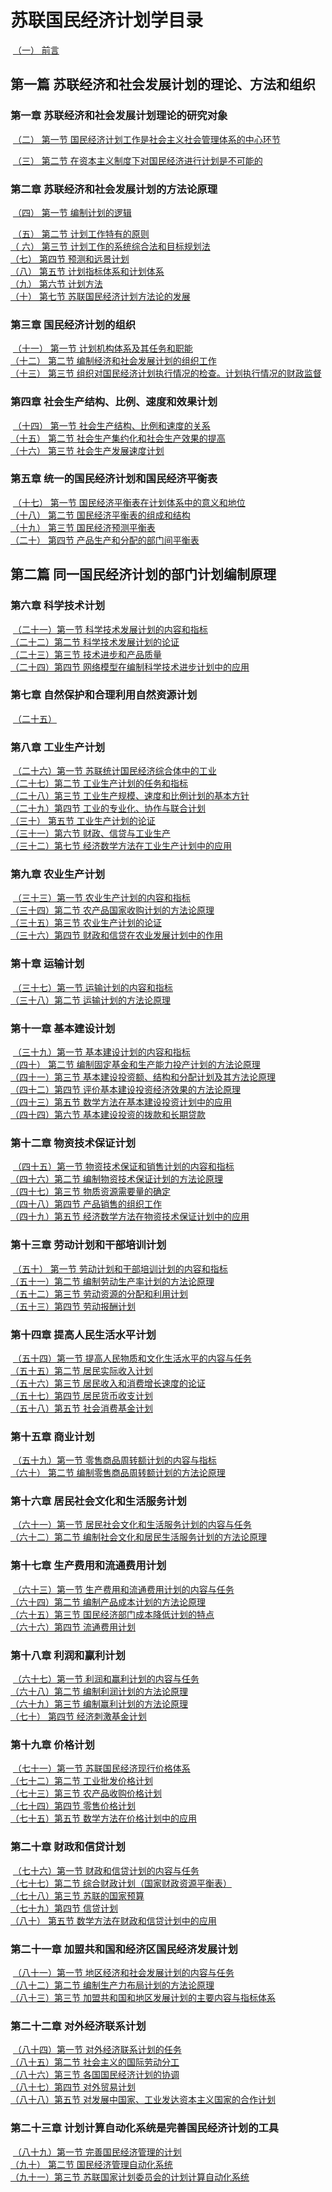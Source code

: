 # 苏联国民经济计划学目录

​		[（一）     前言](苏联国民经济计划学02.md)

## 第一篇  苏联经济和社会发展计划的理论、方法和组织

### 			第一章  苏联经济和社会发展计划理论的研究对象

​		[（二）      第一节    国民经济计划工作是社会主义社会管理体系的中心环节](苏联国民经济计划学02.md)

​		[（三）      第二节    在资本主义制度下对国民经济进行计划是不可能的](苏联国民经济计划学02.md)

### 			第二章  苏联经济和社会发展计划的方法论原理

​		[（四）      第一节    编制计划的逻辑](苏联国民经济计划学02.md)

​		[（五）      第二节    计划工作特有的原则](苏联国民经济计划学02.md)
​	
​	[（	六）      第三节    计划工作的系统综合法和目标规划法](苏联国民经济计划学02.md)
​	
​		[（七）      第四节    预测和远景计划](苏联国民经济计划学02.md)
​	
​		[（八）      第五节    计划指标体系和计划体系](苏联国民经济计划学02.md)
​	
​		[（九）      第六节    计划方法](苏联国民经济计划学02.md)
​	
​		[（十）      第七节    苏联国民经济计划方法论的发展](苏联国民经济计划学02.md)

### 			第三章  国民经济计划的组织

​		[（十一）    第一节    计划机构体系及其任务和职能](苏联国民经济计划学02.md)
​	
​		[（十二）    第二节    编制经济和社会发展计划的组织工作](苏联国民经济计划学02.md)
​	
​		[（十三）    第三节    组织对国民经济计划执行情况的检查。计划执行情况的财政监督](苏联国民经济计划学02.md)

### 			第四章  社会生产结构、比例、速度和效果计划

​		[（十四）    第一节    社会生产结构、比例和速度的关系](苏联国民经济计划学02.md)
​	
​		[（十五）    第二节    社会生产集约化和社会生产效果的提高](苏联国民经济计划学02.md)
​	
​		[（十六）    第三节    社会生产发展速度计划](苏联国民经济计划学02.md)

### 			第五章  统一的国民经济计划和国民经济平衡表

​		[（十七）    第一节    国民经济平衡表在计划体系中的意义和地位](苏联国民经济计划学02.md)
​	
​		[（十八）    第二节    国民经济平衡表的组成和结构](苏联国民经济计划学02.md)
​	
​		[（十九）    第三节    国民经济预测平衡表](苏联国民经济计划学02.md)
​	
​		[（二十）    第四节    产品生产和分配的部门间平衡表](苏联国民经济计划学02.md)

## 第二篇 同一国民经济计划的部门计划编制原理

### 			第六章  科学技术计划

​		[（二十一）第一节    科学技术发展计划的内容和指标](苏联国民经济计划学02.md)
​	
​		[（二十二）第二节    科学技术发展计划的论证](苏联国民经济计划学02.md)
​	
​		[（二十三）第三节    技术进步和产品质量](苏联国民经济计划学02.md)
​	
​		[（二十四）第四节    网络模型在编制科学技术进步计划中的应用](苏联国民经济计划学02.md)

### 			第七章  自然保护和合理利用自然资源计划

​		[（二十五）](苏联国民经济计划学02.md)

### 			第八章  工业生产计划

​		[（二十六）第一节    苏联统计国民经济综合体中的工业](苏联国民经济计划学02.md)
​	
​		[（二十七）第二节    工业生产计划的任务和指标](苏联国民经济计划学02.md)
​	
​		[（二十八）第三节    工业生产规模、速度和比例计划的基本方针](苏联国民经济计划学02.md)
​	
​		[（二十九）第四节    工业的专业化、协作与联合计划](苏联国民经济计划学02.md)
​	
​		[（三十）    第五节    工业生产计划的论证](苏联国民经济计划学02.md)
​	
​		[（三十一）第六节    财政、信贷与工业生产](苏联国民经济计划学02.md)
​	
​		[（三十二）第七节    经济数学方法在工业生产计划中的应用](苏联国民经济计划学02.md)

### 			第九章  农业生产计划

​		[（三十三）第一节    农业生产计划的内容和指标](苏联国民经济计划学02.md)
​	
​		[（三十四）第二节    农产品国家收购计划的方法论原理](苏联国民经济计划学02.md)
​	
​		[（三十五）第三节    农业生产计划的论证](苏联国民经济计划学02.md)
​	
​		[（三十六）第四节    财政和信贷在农业发展计划中的作用](苏联国民经济计划学02.md)

### 			第十章  运输计划

​		[（三十七）第一节    运输计划的内容和指标](苏联国民经济计划学02.md)
​	
​		[（三十八）第二节    运输计划的方法论原理](苏联国民经济计划学02.md)

### 			第十一章    基本建设计划

​		[（三十九）第一节    基本建设计划的内容和指标](苏联国民经济计划学02.md)
​	
​		[（四十）    第二节    编制固定基金和生产能力投产计划的方法论原理](苏联国民经济计划学02.md)
​	
​		[（四十一）第三节    基本建设投资额、结构和分配计划及其方法论原理](苏联国民经济计划学02.md)
​	
​		[（四十二）第四节    评价基本建设投资经济效果的方法论原理](苏联国民经济计划学02.md)
​	
​		[（四十三）第五节    数学方法在基本建设投资计划中的应用](苏联国民经济计划学02.md)
​	
​		[（四十四）第六节    基本建设投资的拨款和长期贷款](苏联国民经济计划学02.md)

### 			第十二章    物资技术保证计划

​		[（四十五）第一节    物资技术保证和销售计划的内容和指标](苏联国民经济计划学02.md)
​	
​		[（四十六）第二节    编制物资技术保证计划的方法论原理](苏联国民经济计划学02.md)
​	
​		[（四十七）第三节    物质资源需要量的确定](苏联国民经济计划学02.md)
​	
​		[（四十八）第四节    产品销售的组织工作](苏联国民经济计划学02.md)
​	
​		[（四十九）第五节    经济数学方法在物资技术保证计划中的应用](苏联国民经济计划学02.md)

### 			第十三章    劳动计划和干部培训计划

​		[（五十）    第一节    劳动计划和干部培训计划的内容和指标](苏联国民经济计划学02.md)
​	
​		[（五十一）第二节    编制劳动生产率计划的方法论原理](苏联国民经济计划学02.md)
​	
​		[（五十二）第三节    劳动资源的分配和利用计划](苏联国民经济计划学02.md)
​	
​		[（五十三）第四节    劳动报酬计划](苏联国民经济计划学02.md)

### 			第十四章    提高人民生活水平计划

​		[（五十四）第一节    提高人民物质和文化生活水平的内容与任务](苏联国民经济计划学02.md)
​	
​		[（五十五）第二节    居民实际收入计划](苏联国民经济计划学02.md)
​	
​		[（五十六）第三节    居民收入和消费增长速度的论证](苏联国民经济计划学02.md)
​	
​		[（五十七）第四节    居民货币收支计划](苏联国民经济计划学02.md)
​	
​		[（五十八）第五节    社会消费基金计划](苏联国民经济计划学02.md)

### 			第十五章    商业计划

​		[（五十九）第一节    零售商品周转额计划的内容与指标](苏联国民经济计划学02.md)
​	
​		[（六十）    第二节    编制零售商品周转额计划的方法论原理](苏联国民经济计划学02.md)

### 			第十六章    居民社会文化和生活服务计划

​		[（六十一）第一节    居民社会文化和生活服务计划的内容与任务](苏联国民经济计划学02.md)
​	
​		[（六十二）第二节    编制社会文化和居民生活服务计划的方法论原理](苏联国民经济计划学02.md)

### 			第十七章    生产费用和流通费用计划

​		[（六十三）第一节    生产费用和流通费用计划的内容与任务](苏联国民经济计划学02.md)
​	
​		[（六十四）第二节    编制产品成本计划的方法论原理](苏联国民经济计划学02.md)
​	
​		[（六十五）第三节    国民经济部门成本降低计划的特点](苏联国民经济计划学02.md)
​	
​		[（六十六）第四节    流通费用计划](苏联国民经济计划学02.md)

### 			第十八章    利润和赢利计划

​		[（六十七）第一节    利润和赢利计划的内容与任务](苏联国民经济计划学02.md)
​	
​		[（六十八）第二节    编制利润计划的方法论原理](苏联国民经济计划学02.md)
​	
​		[（六十九）第三节    编制赢利计划的方法论原理](苏联国民经济计划学02.md)
​	
​		[（七十）    第四节    经济刺激基金计划](苏联国民经济计划学02.md)

### 			第十九章    价格计划

​		[（七十一）第一节    苏联国民经济现行价格体系](苏联国民经济计划学02.md)
​	
​		[（七十二）第二节    工业批发价格计划](苏联国民经济计划学02.md)
​	
​		[（七十三）第三节    农产品收购价格计划](苏联国民经济计划学02.md)
​	
​		[（七十四）第四节    零售价格计划](苏联国民经济计划学02.md)
​	
​		[（七十五）第五节    数学方法在价格计划中的应用](苏联国民经济计划学02.md)

### 			第二十章    财政和信贷计划

​		[（七十六）第一节    财政和信贷计划的内容与任务](苏联国民经济计划学02.md)
​	
​		[（七十七）第二节    综合财政计划（国家财政资源平衡表）](苏联国民经济计划学02.md)
​	
​		[（七十八）第三节    苏联的国家预算](苏联国民经济计划学02.md)
​	
​		[（七十九）第四节    信贷计划](苏联国民经济计划学02.md)
​	
​		[（八十）    第五节    数学方法在财政和信贷计划中的应用](苏联国民经济计划学02.md)

### 			第二十一章  加盟共和国和经济区国民经济发展计划

​		[（八十一）第一节    地区经济和社会发展计划的内容与任务](苏联国民经济计划学02.md)
​	
​		[（八十二）第二节    编制生产力布局计划的方法论原理](苏联国民经济计划学02.md)
​	
​		[（八十三）第三节    加盟共和国和地区发展计划的主要内容与指标体系](苏联国民经济计划学02.md)

### 			第二十二章  对外经济联系计划

​		[（八十四）第一节    对外经济联系计划的任务](苏联国民经济计划学02.md)
​	
​		[（八十五）第二节    社会主义的国际劳动分工](苏联国民经济计划学02.md)
​	
​		[（八十六）第三节    各国国民经济计划的协调](苏联国民经济计划学02.md)
​	
​		[（八十七）第四节    对外贸易计划](苏联国民经济计划学02.md)
​	
​		[（八十八）第五节    对发展中国家、工业发达资本主义国家的合作计划](苏联国民经济计划学02.md)

### 			第二十三章  计划计算自动化系统是完善国民经济计划的工具

​		[（八十九）第一节    完善国民经济管理的计划](苏联国民经济计划学02.md)
​	
​		[（九十）  第二节    国民经济管理自动化系统](苏联国民经济计划学02.md)
​	
​		[（九十一）第三节    苏联国家计划委员会的计划计算自动化系统](苏联国民经济计划学02.md)